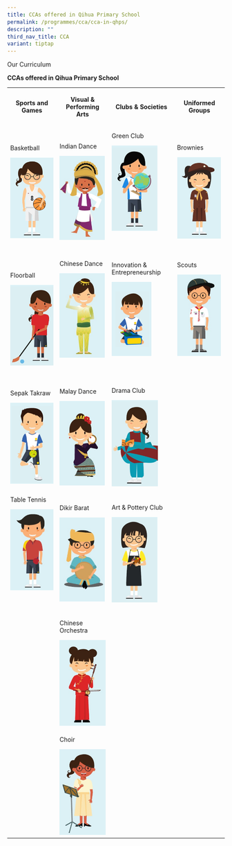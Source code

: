 ```yaml
---
title: CCAs offered in Qihua Primary School
permalink: /programmes/cca/cca-in-qhps/
description: ""
third_nav_title: CCA
variant: tiptap
---
```

<p>Our Curriculum</p>
<p><strong>CCAs offered in Qihua Primary School</strong>
</p>
<table style="minWidth: 100px">
<colgroup>
<col>
<col>
<col>
<col>
</colgroup>
<tbody>
<tr>
<th rowspan="1" colspan="1">
<p><strong>Sports and Games</strong>
</p>
</th>
<th rowspan="1" colspan="1">
<p><strong>Visual &amp; Performing Arts</strong>
</p>
</th>
<th rowspan="1" colspan="1">
<p><strong>Clubs &amp; Societies</strong>
</p>
</th>
<th rowspan="1" colspan="1">
<p><strong>Uniformed Groups</strong>
</p>
</th>
</tr>
<tr>
<td rowspan="1" colspan="1">
<p>Basketball</p>
<div class="isomer-image-wrapper">
<img style="width: 100%" height="auto" width="100%" alt="" src="/images/Curriculum/CCA/basketball2.png">
</div>
</td>
<td rowspan="1" colspan="1">
<p>Indian Dance</p>
<div class="isomer-image-wrapper">
<img style="width: 98%;" height="auto" width="100%" alt="" src="/images/Curriculum/CCA/indian_dance2.png">
</div>
</td>
<td rowspan="1" colspan="1">
<p>Green Club
<br>
</p>
<div class="isomer-image-wrapper">
<img style="width: 77%;" height="auto" width="100%" alt="" src="/images/Curriculum/CCA/green_club2.png">
</div>
<p>
<br>
</p>
</td>
<td rowspan="1" colspan="1">
<p>Brownies
<br>
</p>
<div class="isomer-image-wrapper">
<img style="width: 98%;" height="auto" width="100%" alt="" src="/images/Curriculum/CCA/brownies2.png">
</div>
</td>
</tr>
<tr>
<td rowspan="1" colspan="1">
<p>Floorball
<br>
</p>
<div class="isomer-image-wrapper">
<img style="width: 100%" height="auto" width="100%" alt="" src="/images/Curriculum/CCA/floorball2.png">
</div>
</td>
<td rowspan="1" colspan="1">
<p>Chinese Dance
<br>
</p>
<div class="isomer-image-wrapper">
<img style="width: 98%;" height="auto" width="100%" alt="" src="/images/Curriculum/CCA/chinese_dance2.png">
</div>
<p>
<br>
</p>
</td>
<td rowspan="1" colspan="1">
<p>Innovation &amp; Entrepreneurship
<br>
</p>
<div class="isomer-image-wrapper">
<img style="width: 67%;" height="auto" width="100%" alt="" src="/images/Curriculum/CCA/innovation2.png">
</div>
<p>
<br>
</p>
</td>
<td rowspan="1" colspan="1">
<p>Scouts
<br>
</p>
<div class="isomer-image-wrapper">
<img style="width: 98%;" height="auto" width="100%" alt="" src="/images/Curriculum/CCA/scouts2.png">
</div>
<p>
<br>
</p>
</td>
</tr>
<tr>
<td rowspan="1" colspan="1">
<p>Sepak Takraw
<br>
</p>
<div class="isomer-image-wrapper">
<img style="width: 100%" height="auto" width="100%" alt="" src="/images/Curriculum/CCA/sepak_takraw2.png">
</div>
</td>
<td rowspan="1" colspan="1">
<p>Malay Dance</p>
<div class="isomer-image-wrapper">
<img style="width: 98%;" height="auto" width="100%" alt="" src="/images/Curriculum/CCA/malay_dance2.png">
</div>
</td>
<td rowspan="1" colspan="1">
<p>Drama Club</p>
<div class="isomer-image-wrapper">
<img style="width: 78%;" height="auto" width="100%" alt="" src="/images/Curriculum/CCA/drama2.png">
</div>
</td>
<td rowspan="1" colspan="1">
<p></p>
<p></p>
</td>
</tr>
<tr>
<td rowspan="1" colspan="1">
<p>Table Tennis
<br>
</p>
<div class="isomer-image-wrapper">
<img style="width: 100%" height="auto" width="100%" alt="" src="/images/Curriculum/CCA/table_tennis2.png">
</div>
<p>
<br>
</p>
</td>
<td rowspan="1" colspan="1">
<p>Dikir Barat
<br>
</p>
<div class="isomer-image-wrapper">
<img style="width: 98%;" height="auto" width="100%" alt="" src="/images/Curriculum/CCA/dikir_barat2.png">
</div>
</td>
<td rowspan="1" colspan="1">
<p>Art &amp; Pottery Club</p>
<div class="isomer-image-wrapper">
<img style="width: 77%;" height="auto" width="100%" alt="" src="/images/Curriculum/CCA/art2.png">
</div>
</td>
<td rowspan="1" colspan="1">
<p></p>
</td>
</tr>
<tr>
<td rowspan="1" colspan="1">
<p></p>
</td>
<td rowspan="1" colspan="1">
<p>Chinese Orchestra</p>
<div class="isomer-image-wrapper">
<img style="width: 100%;" height="auto" width="100%" alt="" src="/images/Curriculum/CCA/chinese_orchestra2.png">
</div>
</td>
<td rowspan="1" colspan="1">
<p></p>
</td>
<td rowspan="1" colspan="1">
<p></p>
</td>
</tr>
<tr>
<td rowspan="1" colspan="1">
<p></p>
</td>
<td rowspan="1" colspan="1">
<p>Choir</p>
<div class="isomer-image-wrapper">
<img style="width: 100%;" height="auto" width="100%" alt="" src="/images/Curriculum/CCA/choir2.png">
</div>
</td>
<td rowspan="1" colspan="1">
<p></p>
</td>
<td rowspan="1" colspan="1">
<p></p>
</td>
</tr>
</tbody>
</table>
<p></p>